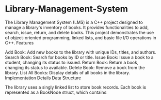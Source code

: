 # Library-Management-System
The Library Management System (LMS) is a C++ project designed to manage a library's inventory of books. It provides functionalities to add, search, issue, return, and delete books. This project demonstrates the use of object-oriented programming, linked lists, and basic file I/O operations in C++.
Features

Add Book: Add new books to the library with unique IDs, titles, and authors.
Search Book: Search for books by ID or title.
Issue Book: Issue a book to a student, changing its status to issued.
Return Book: Return a book, changing its status to available.
Delete Book: Remove a book from the library.
List All Books: Display details of all books in the library.
Implementation Details
Data Structure

The library uses a singly linked list to store book records. Each book is represented as a BookNode struct, which contains:

